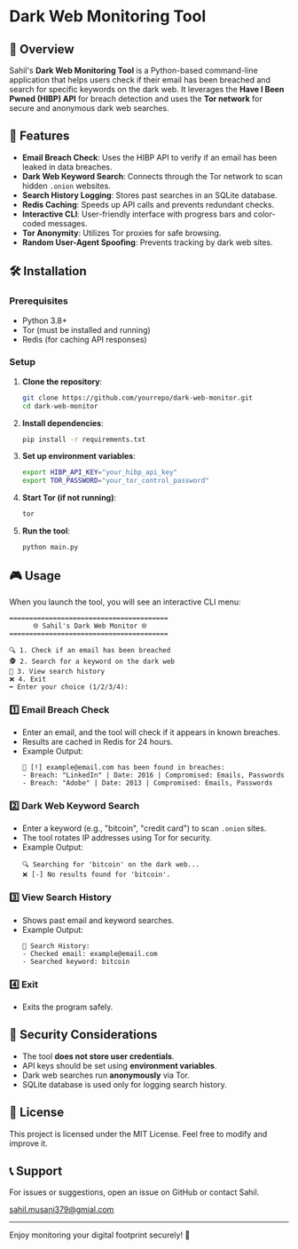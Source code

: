 # Dark Web Monitoring Tool

## 📌 Overview

Sahil's **Dark Web Monitoring Tool** is a Python-based command-line application that helps users check if their email has been breached and search for specific keywords on the dark web. It leverages the **Have I Been Pwned (HIBP) API** for breach detection and uses the **Tor network** for secure and anonymous dark web searches.

## 🚀 Features

- **Email Breach Check**: Uses the HIBP API to verify if an email has been leaked in data breaches.
- **Dark Web Keyword Search**: Connects through the Tor network to scan hidden `.onion` websites.
- **Search History Logging**: Stores past searches in an SQLite database.
- **Redis Caching**: Speeds up API calls and prevents redundant checks.
- **Interactive CLI**: User-friendly interface with progress bars and color-coded messages.
- **Tor Anonymity**: Utilizes Tor proxies for safe browsing.
- **Random User-Agent Spoofing**: Prevents tracking by dark web sites.

## 🛠️ Installation

### **Prerequisites**

- Python 3.8+
- Tor (must be installed and running)
- Redis (for caching API responses)

### **Setup**

1. **Clone the repository**:
   ```bash
   git clone https://github.com/yourrepo/dark-web-monitor.git
   cd dark-web-monitor
   ```
2. **Install dependencies**:
   ```bash
   pip install -r requirements.txt
   ```
3. **Set up environment variables**:
   ```bash
   export HIBP_API_KEY="your_hibp_api_key"
   export TOR_PASSWORD="your_tor_control_password"
   ```
4. **Start Tor (if not running)**:
   ```bash
   tor
   ```
5. **Run the tool**:
   ```bash
   python main.py
   ```

## 🎮 Usage

When you launch the tool, you will see an interactive CLI menu:

```
========================================
      🌐 Sahil's Dark Web Monitor 🌐
========================================

🔍 1. Check if an email has been breached
🕵️ 2. Search for a keyword on the dark web
📜 3. View search history
❌ 4. Exit
➡️ Enter your choice (1/2/3/4):
```

### **1️⃣ Email Breach Check**

- Enter an email, and the tool will check if it appears in known breaches.
- Results are cached in Redis for 24 hours.
- Example Output:
  ```
  🚨 [!] example@email.com has been found in breaches:
  - Breach: "LinkedIn" | Date: 2016 | Compromised: Emails, Passwords
  - Breach: "Adobe" | Date: 2013 | Compromised: Emails, Passwords
  ```

### **2️⃣ Dark Web Keyword Search**

- Enter a keyword (e.g., "bitcoin", "credit card") to scan `.onion` sites.
- The tool rotates IP addresses using Tor for security.
- Example Output:
  ```
  🔍 Searching for 'bitcoin' on the dark web...
  ❌ [-] No results found for 'bitcoin'.
  ```

### **3️⃣ View Search History**

- Shows past email and keyword searches.
- Example Output:
  ```
  📜 Search History:
  - Checked email: example@email.com
  - Searched keyword: bitcoin
  ```

### **4️⃣ Exit**

- Exits the program safely.

## 🔐 Security Considerations

- The tool **does not store user credentials**.
- API keys should be set using **environment variables**.
- Dark web searches run **anonymously** via Tor.
- SQLite database is used only for logging search history.

## 📜 License

This project is licensed under the MIT License. Feel free to modify and improve it.

## 📞 Support

For issues or suggestions, open an issue on GitHub or contact Sahil. 

[sahil.musani379@gmial.com](mailto\:sahil.musani379@gmial.com)

---

Enjoy monitoring your digital footprint securely! 🚀


